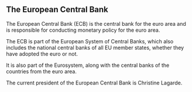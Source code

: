 ##  The European Central Bank

The European Central Bank (ECB) is the central bank for the euro area and is
responsible for conducting monetary policy for the euro area.

The ECB is part of the European System of Central Banks, which also includes
the national central banks of all EU member states, whether they have adopted
the euro or not.

It is also part of the Eurosystem, along with the central banks of the
countries from the euro area.

The current president of the European Central Bank is Christine Lagarde.
